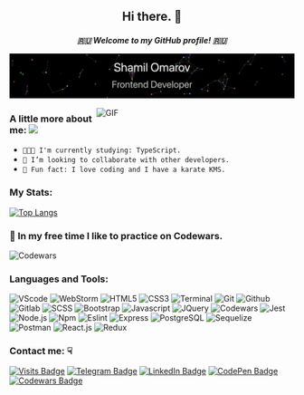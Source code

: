 ## <p align="center">Hi there. 👋</p>
***<p align="center">🇷🇺 Welcome to my GitHub profile! 🇷🇺</p>***

[![](https://github.com/omarovfrontend/omarovfrontend/blob/main/profile.gif?raw=true)](http://omarovfrontend.ru/) 
<!-- If you want the template for my gif, email me! -->

<img align="right" width="350" alt="GIF" src="https://media3.giphy.com/media/fuJPZBIIqzbt1kAYVc/giphy.gif?cid=ecf05e47guq07vqxyyeb82qdgqb7ekwpszlnqolhgpn0u8ni&rid=giphy.gif"/>

### <p>A little more about me: <img src="https://i.giphy.com/media/WUlplcMpOCEmTGBtBW/giphy.webp" width="60"></p>
 - `👨🏻‍💻 I'm currently studying: TypeScript.`
 - `🤝 I’m looking to collaborate with other developers.`
 - `🤫 Fun fact: I love coding and I have a karate KMS.`

### My Stats:
[![Top Langs](https://github-readme-stats.vercel.app/api/top-langs/?username=omarovfrontend&layout=compact&langs_count=6&theme=codeSTACKr)](https://github.com/anuraghazra/github-readme-stats)

### 🥷 In my free time I like to practice on Codewars.
![Codewars](https://www.codewars.com/users/omarovfrontend/badges/large)

### Languages and Tools:
![VScode](https://img.shields.io/badge/-VScode-000?style=flat&logo=Visual-Studio-Code&logoColor=007ACC)
![WebStorm](https://img.shields.io/badge/-WebStorm-000?style=flat&logo=WebStorm&logoColor=11aa11)
![HTML5](https://img.shields.io/badge/-HTML5-000?&logo=HTML5)
![CSS3](https://img.shields.io/badge/-CSS3-000?style=flat&logo=CSS3&logoColor=007ACC)
![Terminal](https://img.shields.io/badge/-Terminal-000?&logo=MacOS)
![Git](https://img.shields.io/badge/-Git-000?&logo=Git)
![Github](https://img.shields.io/badge/-Github-000?&logo=Github)
![Gitlab](https://img.shields.io/badge/-Gitlab-000?&logo=Gitlab)
![SCSS](https://img.shields.io/badge/-SCSS-000?&logo=SASS)
![Bootstrap](https://img.shields.io/badge/-Bootstrap-000?&logo=Bootstrap)
![Javascript](https://img.shields.io/badge/-JavaScript-000?&logo=Javascript)
![JQuery](https://img.shields.io/badge/-JQuery-000?style=flat&logo=JQuery&logoColor=007ACC)
![Codewars](https://img.shields.io/badge/-Codewars-000?style=flat&logo=Codewars&logoColor=red)
![Jest](https://img.shields.io/badge/-Jest-000?style=flat&logo=Jest&logoColor=99424F)
![Node.js](https://img.shields.io/badge/-Node.js-000?&logo=Node.js)
![Npm](https://img.shields.io/badge/-Npm-000?&logo=Npm)
![Eslint](https://img.shields.io/badge/Eslint-000?style=flat&logo=Eslint&logoColor=7C7CEA)
![Express](https://img.shields.io/badge/-Express-000?&logo=Express)
![PostgreSQL](https://img.shields.io/badge/-PostgreSQL-000?&logo=PostgreSQL)
![Sequelize](https://img.shields.io/badge/-Sequelize-000?&logo=Sequelize)
![Postman](https://img.shields.io/badge/-Postman-000?&logo=Postman)
![React.js](https://img.shields.io/badge/-React.js-000?&logo=React)
![Redux](https://img.shields.io/badge/-Redux-000?style=flat&logo=Redux&logoColor=61DAFB)


<!-- ![ReduxSaga](https://img.shields.io/badge/-ReduxSaga-000?&logo=ReduxSaga&logoColor=61DAFB) -->
<!-- ![TypeScript](https://img.shields.io/badge/-TypeScript-000?&logo=TypeScript) -->
<!-- ![Vue.js](https://img.shields.io/badge/-Vue.js-000?&logo=Vue.js) -->
<!-- ![Next.js](https://img.shields.io/badge/-Next.js-000?&logo=Next.js) -->
<!-- ![Nuxt.js](https://img.shields.io/badge/-Nuxt.js-000?&logo=Nuxt.js) -->

### Contact me: ☟
[![Visits Badge](https://badges.pufler.dev/visits/omarovfrontend/omarovfrontend)](https://github.com/omarovfrontend/omarovfrontend)
[![Telegram Badge](https://img.shields.io/badge/Telegram-Profile-informational?style=badge&logo=telegram&logoColor=fff&color=0966c2)](https://t.me/omarovfrontend)
[![LinkedIn Badge](https://img.shields.io/badge/LinkedIn-Profile-informational?style=badge&logo=linkedin&logoColor=blue&color=0966c2)](https://www.linkedin.com/in/omarovfrontend/)
[![CodePen Badge](https://img.shields.io/badge/CodePen-Profile-informational?style=badge&logo=codepen&logoColor=fff&color=0966c2)](https://codepen.io/omarovfrontend)
[![Codewars Badge](https://img.shields.io/badge/Codewars-Profile-informational?style=badge&logo=codewars&logoColor=red&color=0966c2)](https://www.codewars.com/users/omarovfrontend)
